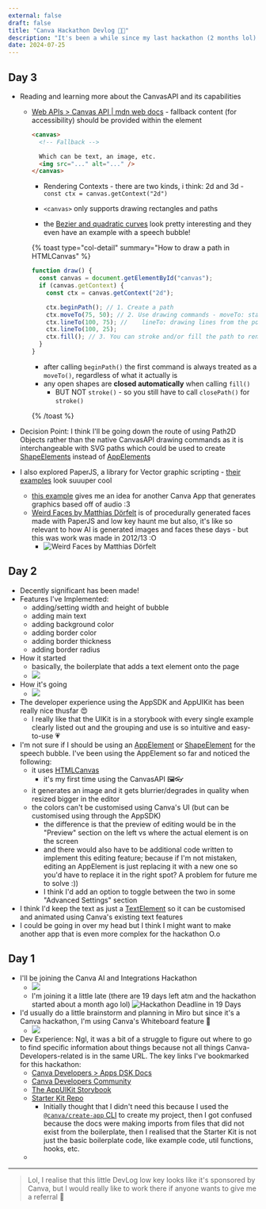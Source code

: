 ```yaml
---
external: false
draft: false
title: "Canva Hackathon Devlog 👩‍💻"
description: "It's been a while since my last hackathon (2 months lol) so let's join another one and document the journey 👣"
date: 2024-07-25
---
```


## Day 3

- Reading and learning more about the CanvasAPI and its capabilities

  - [Web APIs > Canvas API | mdn web docs](https://developer.mozilla.org/en-US/docs/Web/API/Canvas_API) - fallback content (for accessibility) should be provided within the <canvas> element

    ```html
    <canvas>
      <!-- Fallback -->

      Which can be text, an image, etc.
      <img src="..." alt="..." />
    </canvas>
    ```

    - Rendering Contexts - there are two kinds, i think: 2d and 3d -`const ctx = canvas.getContext("2d")`

    - `<canvas>` only supports drawing rectangles and paths
    - the [Bezier and quadratic curves](https://developer.mozilla.org/en-US/docs/Web/API/Canvas_API/Tutorial/Drawing_shapes#bezier_and_quadratic_curves) look pretty interesting and they even have an example with a speech bubble!

    {% toast type="col-detail" summary="How to draw a path in HTMLCanvas" %}

    ```js
    function draw() {
      const canvas = document.getElementById("canvas");
      if (canvas.getContext) {
        const ctx = canvas.getContext("2d");

        ctx.beginPath(); // 1. Create a path
        ctx.moveTo(75, 50); // 2. Use drawing commands - moveTo: starting point for path
        ctx.lineTo(100, 75); //    lineTo: drawing lines from the point before to the argument point
        ctx.lineTo(100, 25);
        ctx.fill(); // 3. You can stroke and/or fill the path to render it
      }
    }
    ```

    - after calling `beginPath()` the first command is always treated as a `moveTo()`, regardless of what it actually is
    - any open shapes are **closed automatically** when calling `fill()`
      - BUT NOT `stroke()` - so you still have to call `closePath()` for `stroke()`

    {% /toast %}

- Decision Point: I think I'll be going down the route of using Path2D Objects rather than the native CanvasAPI drawing commands as it is interchangeable with SVG paths which could be used to create [ShapeElements](https://www.canva.dev/docs/apps/creating-shapes/) instead of [AppElements](https://www.canva.dev/docs/apps/creating-app-elements/)
- I also explored PaperJS, a library for Vector graphic scripting - [their examples](http://paperjs.org/examples/nyan-rainbow/) look suuuper cool
  - [this example](http://paperjs.org/examples/satie-liked-to-draw/) gives me an idea for another Canva App that generates graphics based off of audio :3
  - [Weird Faces by Matthias Dörfelt](https://www.mokafolio.de/works/Weird-Faces) is of procedurally generated faces made with PaperJS and low key haunt me but also, it's like so relevant to how AI is generated images and faces these days - but this was work was made in 2012/13 :O
    - ![Weird Faces by Matthias Dörfelt](https://www.mokafolio.de/thumbs/works/Weird-Faces/02-1200x763.jpg)

## Day 2

- Decently significant has been made!
- Features I've Implemented:
  - adding/setting width and height of bubble
  - adding main text
  - adding background color
  - adding border color
  - adding border thickness
  - adding border radius
- How it started
  - basically, the boilerplate that adds a text element onto the page
  - ![](/assets/other/speechy-progress-0.png)
- How it's going
  - ![](/assets/other/speechy-progress-1.gif)
- The developer experience using the AppSDK and AppUIKit has been really nice thusfar 😍
  - I really like that the UIKit is in a storybook with every single example clearly listed out and the grouping and use is so intuitive and easy-to-use 💗
- I'm not sure if I should be using an [AppElement](https://www.canva.dev/docs/apps/creating-app-elements/) or [ShapeElement](https://www.canva.dev/docs/apps/creating-shapes/) for the speech bubble. I've been using the AppElement so far and noticed the following:
  - it uses [HTMLCanvas](https://developer.mozilla.org/en-US/docs/Web/API/Canvas_API)
    - it's my first time using the CanvasAPI 🖼️👓
  - it generates an image and it gets blurrier/degrades in quality when resized bigger in the editor
  - the colors can't be customised using Canva's UI (but can be customised using through the AppSDK)
    - the difference is that the preview of editing would be in the "Preview" section on the left vs where the actual element is on the screen
    - and there would also have to be additional code written to implement this editing feature; because if I'm not mistaken, editing an AppElement is just replacing it with a new one so you'd have to replace it in the right spot? A problem for future me to solve :))
    - I think I'd add an option to toggle between the two in some "Advanced Settings" section
- I think I'd keep the text as just a [TextElement](https://www.canva.dev/docs/apps/creating-text/) so it can be customised and animated using Canva's existing text features
- I could be going in over my head but I think I might want to make another app that is even more complex for the hackathon O.o

## Day 1

- I'll be joining the Canva AI and Integrations Hackathon
  - ![](https://d112y698adiu2z.cloudfront.net/photos/production/challenge_photos/002/924/866/datas/full_width.png)
  - I'm joining it a little late (there are 19 days left atm and the hackathon started about a month ago lol)
    ![Hackathon Deadline in 19 Days](</assets/other/hackathon deadline.png>)
- I'd usually do a little brainstorm and planning in Miro but since it's a Canva hackathon, I'm using Canva's Whiteboard feature 🙌
  - ![](/assets/other/canva-hackathon-moscow.png)
- Dev Experience: Ngl, it was a bit of a struggle to figure out where to go to find specific information about things because not all things Canva-Developers-related is in the same URL. The key links I've bookmarked for this hackathon:
  - [Canva Developers > Apps DSK Docs](https://www.canva.dev/docs/apps/)
  - [Canva Developers Community](https://community.canva.dev/)
  - [The AppUIKit Storybook](https://www.canva.dev/docs/apps/app-ui-kit)
  - [Starter Kit Repo](https://github.com/canva-sdks/canva-apps-sdk-starter-kit)
    - Initially thought that I didn't need this because I used the [`@canva/create-app` CLI](https://community.canva.dev/t/introducing-canva-create-app-cli/3129) to create my project, then I got confused because the docs were making imports from files that did not exist from the boilerplate, then I realised that the Starter Kit is not just the basic boilerplate code, like example code, util functions, hooks, etc.
  -

---

> Lol, I realise that this little DevLog low key looks like it's sponsored by Canva, but I would really like to work there if anyone wants to give me a referral 👀
